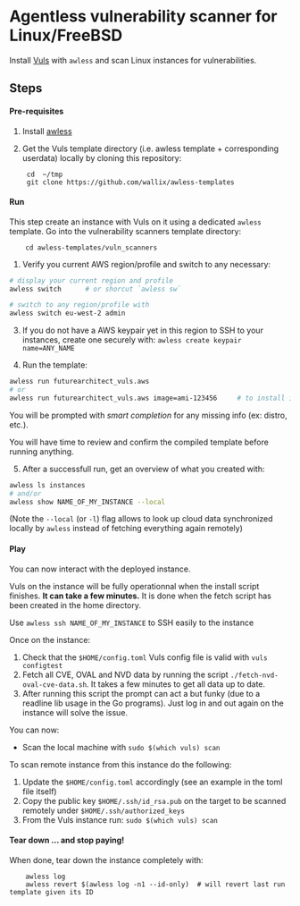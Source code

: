 # Agentless vulnerability scanner for Linux/FreeBSD

Install [Vuls](https://vuls.io/) with `awless` and scan Linux instances for vulnerabilities.

## Steps

#### Pre-requisites

1. Install [awless](https://github.com/wallix/awless#why-awless)

2. Get the Vuls template directory (i.e. awless template + corresponding userdata) locally by cloning this repository:

        cd  ~/tmp
        git clone https://github.com/wallix/awless-templates

#### Run

This step create an instance with Vuls on it using a dedicated `awless` template. Go into the vulnerability scanners template directory:

        cd awless-templates/vuln_scanners

1. Verify you current AWS region/profile and switch to any necessary:

```sh
# display your current region and profile
awless switch      # or shorcut `awless sw`

# switch to any region/profile with
awless switch eu-west-2 admin
```

3. If you do not have a AWS keypair yet in this region to SSH to your instances, create one securely with:  `awless create keypair name=ANY_NAME`

4. Run the template:

```sh
awless run futurearchitect_vuls.aws
# or 
awless run futurearchitect_vuls.aws image=ami-123456     # to install it on a specific Linux AMI
```

You will be prompted with _smart completion_ for any missing info (ex: distro, etc.).

You will have time to review and confirm the compiled template before running anything.

5. After a successfull run, get an overview of what you created with:

```sh
awless ls instances
# and/or
awless show NAME_OF_MY_INSTANCE --local
```

(Note the `--local` (or `-l`) flag allows to look up cloud data synchronized locally by `awless` instead of fetching everything again remotely)

#### Play

You can now interact with the deployed instance.

Vuls on the instance will be fully operationnal when the install script finishes. **It can take a few minutes.** It is done when the fetch script has been created in the home directory.

Use `awless ssh NAME_OF_MY_INSTANCE` to SSH easily to the instance

Once on the instance:

1. Check that the `$HOME/config.toml` Vuls config file is valid with `vuls configtest`
2. Fetch all CVE, OVAL and NVD data by running the script `./fetch-nvd-oval-cve-data.sh`. It takes a few minutes to get all data up to date.
3. After running this script the prompt can act a but funky (due to a readline lib usage in the Go programs). Just log in and out again on the instance will solve the issue.

You can now:

* Scan the local machine with `sudo $(which vuls) scan`

To scan remote instance from this instance do the following:

1. Update the `$HOME/config.toml` accordingly (see an example in the toml file itself)
2. Copy the public key `$HOME/.ssh/id_rsa.pub` on the target to be scanned remotely under `$HOME/.ssh/authorized_keys`
3. From the Vuls instance run: `sudo $(which vuls) scan`

#### Tear down ... and stop paying!

When done, tear down the instance completely with:

        awless log                
        awless revert $(awless log -n1 --id-only)  # will revert last run template given its ID